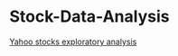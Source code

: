 # Stock-Data-Analysis

[Yahoo stocks exploratory analysis](file:///Users/starry93/Desktop/Blog%20Post/Yahoo%20Finance%20Exploratory%20Data%20Analysis%20(2).html)
